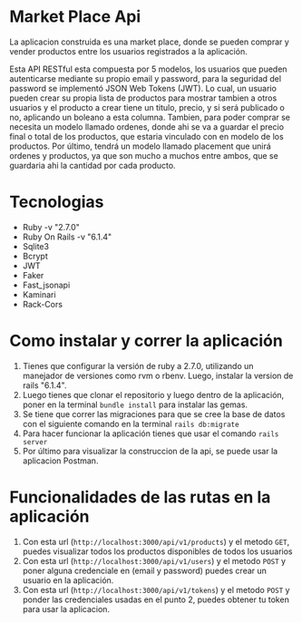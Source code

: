 # Market Place Api
La aplicacion construida es una market place, donde se pueden comprar y vender productos entre los usuarios registrados a la aplicación.

Esta API RESTful esta compuesta por 5 modelos, los usuarios que pueden autenticarse mediante su propio email y password, para la seguridad del password se implementó JSON Web Tokens (JWT). Lo cual, un usuario pueden crear su propia lista de productos para mostrar tambien a otros usuarios y el producto a crear tiene un titulo, precio, y si será publicado o no, aplicando un boleano a esta columna. Tambien, para poder comprar se necesita un modelo llamado ordenes, donde ahi se va a guardar el precio final o total de los productos, que estaria vinculado con en modelo de los productos. Por último, tendrá un modelo llamado placement que unirá ordenes y productos, ya que son mucho a muchos entre ambos, que se guardaria ahi la cantidad por cada producto. 

# Tecnologias
- Ruby -v "2.7.0" 
- Ruby On Rails -v "6.1.4"
- Sqlite3
- Bcrypt
- JWT
- Faker
- Fast_jsonapi
- Kaminari
- Rack-Cors

# Como instalar y correr la aplicación 
1. Tienes que configurar la versión de ruby a 2.7.0, utilizando un manejador de versiones como rvm o rbenv. Luego, instalar la version de rails "6.1.4".
2. Luego tienes que clonar el repositorio y luego dentro de la aplicación, poner en la terminal `bundle install` para instalar las gemas.
3. Se tiene que correr las migraciones para que se cree la base de datos con el siguiente comando en la terminal `rails db:migrate`
4. Para hacer funcionar la aplicación tienes que usar el comando `rails server`
5. Por último para visualizar la construccion de la api, se puede usar la aplicacion Postman.

# Funcionalidades de las rutas en la aplicación
1. Con esta url (`http://localhost:3000/api/v1/products`) y el metodo `GET`, puedes visualizar todos los productos disponibles de todos los usuarios
2. Con esta url (`http://localhost:3000/api/v1/users`) y el metodo `POST` y poner alguna credenciale en (email y password) puedes crear un usuario en la aplicación.
3. Con esta url (`http://localhost:3000/api/v1/tokens`) y el metodo `POST` y ponder las credenciales usadas en el punto 2, puedes obtener tu token para usar la aplicacion.
